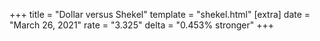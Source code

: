 +++
title = "Dollar versus Shekel"
template = "shekel.html"
[extra]
date = "March 26, 2021"
rate = "3.325"
delta = "0.453% stronger"
+++
